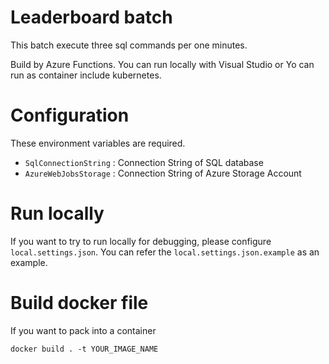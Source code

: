 ﻿# Leaderboard batch 

This batch execute three sql commands per one minutes. 

Build by Azure Functions. You can run locally with Visual Studio or Yo can run as container include kubernetes. 

# Configuration 

These environment variables are required.  

* `SqlConnectionString` : Connection String of SQL database
* `AzureWebJobsStorage` : Connection String of Azure Storage Account 

# Run locally

If you want to try to run locally for debugging, please configure `local.settings.json`. You can refer the `local.settings.json.example` as an example. 

# Build docker file 

If you want to pack into a container 

```
docker build . -t YOUR_IMAGE_NAME
```


